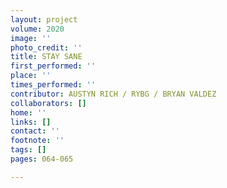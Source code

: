 ```yaml
---
layout: project
volume: 2020
image: ''
photo_credit: ''
title: STAY SANE
first_performed: ''
place: ''
times_performed: ''
contributor: AUSTYN RICH / RYBG / BRYAN VALDEZ
collaborators: []
home: ''
links: []
contact: ''
footnote: ''
tags: []
pages: 064-065

---
```




